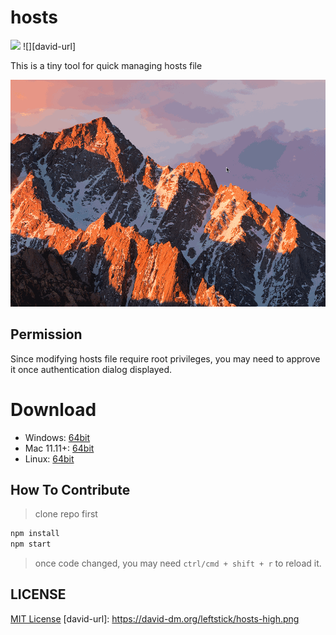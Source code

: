 hosts
====================

![](https://img.shields.io/badge/hosts-2.0.1-blue.svg) 
![][david-url]

This is a tiny tool for quick managing hosts file


![](./docs/img/preview.gif)

## Permission ##

Since modifying hosts file require root privileges, you may need to approve it once authentication dialog displayed.


# Download ##

* Windows: [64bit](https://github.com/leftstick/hosts-high/releases/download/2.0.1/hosthigh-2.0.1-win64.zip)
* Mac 11.11+: [64bit](https://github.com/leftstick/hosts-high/releases/download/2.0.1/hosthigh-2.0.1-darwin.zip)
* Linux: [64bit](https://github.com/leftstick/hosts-high/releases/download/2.0.1/hosthigh-2.0.1-linux.zip)


## How To Contribute ##

>clone repo first

```bash
npm install
npm start
```

>once code changed, you may need `ctrl/cmd + shift + r` to reload it.


## LICENSE ##

[MIT License](https://raw.githubusercontent.com/leftstick/hosts-high/master/LICENSE)
[david-url]: https://david-dm.org/leftstick/hosts-high.png
